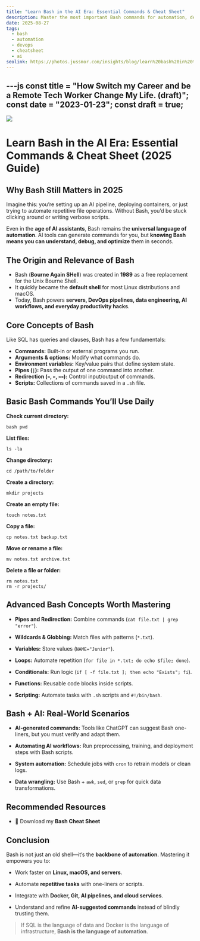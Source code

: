 ```yaml
---
title: "Learn Bash in the AI Era: Essential Commands & Cheat Sheet"
description: Master the most important Bash commands for automation, development, and AI workflows. Learn the basics, explore advanced shell scripting, and download our Bash Cheat Sheet to boost your productivity.
date: 2025-08-27
tags:
  - bash
  - automation
  - devops
  - cheatsheet
  - ai
seolink: https://photos.jussmor.com/insights/blog/learn%20bash%20in%20the%20AI%20Era/image.webp
---
```


---js
const title = "How Switch my Career and be a Remote Tech Worker Change My Life. (draft)";
const date = "2023-01-23";
const draft = true;
---

![](https://photos.jussmor.com/insights/blog/learn%20bash%20in%20the%20AI%20Era/image.webp)
# Learn Bash in the AI Era: Essential Commands & Cheat Sheet (2025 Guide)  
 
## Why Bash Still Matters in 2025  
Imagine this: you’re setting up an AI pipeline, deploying containers, or just trying to automate repetitive file operations. Without Bash, you’d be stuck clicking around or writing verbose scripts.  

Even in the **age of AI assistants**, Bash remains the **universal language of automation**. AI tools can generate commands for you, but **knowing Bash means you can understand, debug, and optimize** them in seconds.  

##  The Origin and Relevance of Bash  
- Bash (**Bourne Again SHell**) was created in **1989** as a free replacement for the Unix Bourne Shell. 
- It quickly became the **default shell** for most Linux distributions and macOS.  
- Today, Bash powers **servers, DevOps pipelines, data engineering, AI workflows, and everyday productivity hacks**.  


##  Core Concepts of Bash  
Like SQL has queries and clauses, Bash has a few fundamentals:  

- **Commands:** Built-in or external programs you run.  
- **Arguments & options:** Modify what commands do.  
- **Environment variables:** Key/value pairs that define system state.  
- **Pipes (`|`):** Pass the output of one command into another.  
- **Redirection (`>`, `<`, `>>`):** Control input/output of commands.  
- **Scripts:** Collections of commands saved in a `.sh` file.  


## Basic Bash Commands You’ll Use Daily  

**Check current directory:**  

```
bash pwd 
```

**List files:**

```
ls -la
```

**Change directory:**

```
cd /path/to/folder
```

**Create a directory:**

```
mkdir projects
```

**Create an empty file:**

```
touch notes.txt
```

**Copy a file:**

```
cp notes.txt backup.txt
```

**Move or rename a file:**

```
mv notes.txt archive.txt
```

**Delete a file or folder:**

```
rm notes.txt
rm -r projects/
```

##  Advanced Bash Concepts Worth Mastering

- **Pipes and Redirection:** Combine commands (`cat file.txt | grep "error"`).
    
- **Wildcards & Globbing:** Match files with patterns (`*.txt`).
    
- **Variables:** Store values (`NAME="Junior"`).
    
- **Loops:** Automate repetition (`for file in *.txt; do echo $file; done`).
    
- **Conditionals:** Run logic (`if [ -f file.txt ]; then echo "Exists"; fi`).
    
- **Functions:** Reusable code blocks inside scripts.
    
- **Scripting:** Automate tasks with `.sh` scripts and `#!/bin/bash`.
    


## Bash + AI: Real-World Scenarios

- **AI-generated commands:** Tools like ChatGPT can suggest Bash one-liners, but you must verify and adapt them.
    
- **Automating AI workflows:** Run preprocessing, training, and deployment steps with Bash scripts.
    
- **System automation:** Schedule jobs with `cron` to retrain models or clean logs.
    
- **Data wrangling:** Use Bash + `awk`, `sed`, or `grep` for quick data transformations.
    

## Recommended Resources

- 📄 Download my **Bash Cheat Sheet** 

##  Conclusion

Bash is not just an old shell—it’s the **backbone of automation**. Mastering it empowers you to:

- Work faster on **Linux, macOS, and servers**.
    
- Automate **repetitive tasks** with one-liners or scripts.
    
- Integrate with **Docker, Git, AI pipelines, and cloud services**.
    
- Understand and refine **AI-suggested commands** instead of blindly trusting them.
    

> If SQL is the language of data and Docker is the language of infrastructure, **Bash is the language of automation**.
